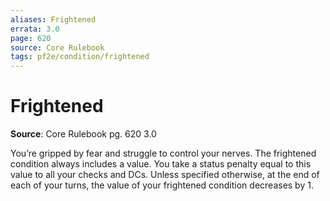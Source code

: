 ```yaml
---
aliases: Frightened
errata: 3.0
page: 620
source: Core Rulebook
tags: pf2e/condition/frightened
---
```


# Frightened

**Source**: Core Rulebook pg. 620 3.0

You’re gripped by fear and struggle to control your nerves. The frightened condition always includes a value. You take a status penalty equal to this value to all your checks and DCs. Unless specified otherwise, at the end of each of your turns, the value of your frightened condition decreases by 1.
